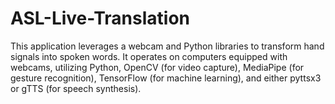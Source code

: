# ASL-Live-Translation
 This application leverages a webcam and Python libraries to transform hand signals into spoken words. It operates on computers equipped with webcams, utilizing Python, OpenCV (for video capture), MediaPipe (for gesture recognition), TensorFlow (for machine learning), and either pyttsx3 or gTTS (for speech synthesis).
